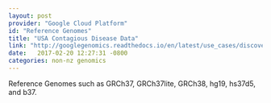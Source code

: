 ```yaml
---
layout: post
provider: "Google Cloud Platform"
id: "Reference Genomes"
title: "USA Contagious Disease Data"
link: "http://googlegenomics.readthedocs.io/en/latest/use_cases/discover_public_data/reference_genomes.html"
date:   2017-02-20 12:27:31 -0800
categories: non-nz genomics
---
```


Reference Genomes such as GRCh37, GRCh37lite, GRCh38, hg19, hs37d5, and b37.
